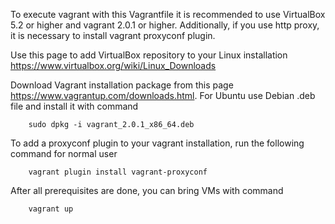 To execute vagrant with this Vagrantfile it is recommended to use VirtualBox 5.2
or higher and vagrant 2.0.1 or higher. Additionally, if you use http proxy, it is necessary
to install vagrant proxyconf plugin.

Use this page to add VirtualBox repository to your Linux installation https://www.virtualbox.org/wiki/Linux_Downloads

Download Vagrant installation package from this page https://www.vagrantup.com/downloads.html. For Ubuntu use Debian .deb file and install it with command

        sudo dpkg -i vagrant_2.0.1_x86_64.deb

To add a proxyconf plugin to your vagrant installation, run the following command for normal user

        vagrant plugin install vagrant-proxyconf

After all prerequisites are done, you can bring VMs with command

        vagrant up
